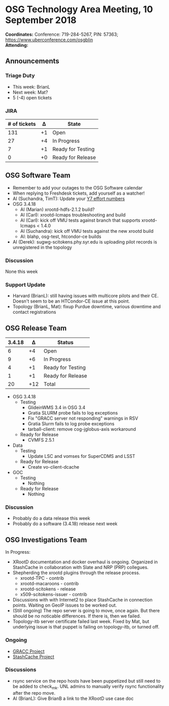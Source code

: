 # OSG Technology Area Meeting, 10 September 2018

**Coordinates:** Conference: 719-284-5267, PIN: 57363; <https://www.uberconference.com/osgblin>  
**Attending:**   


## Announcements


### Triage Duty

-   This week: BrianL
-   Next week: Mat?
-   5 (-4) open tickets


### JIRA

| # of tickets | &Delta; | State             |
|------------ |------- |----------------- |
| 131          | +1      | Open              |
| 27           | +4      | In Progress       |
| 7            | +1      | Ready for Testing |
| 0            | +0      | Ready for Release |


## OSG Software Team

-   Remember to add your outages to the OSG Software calendar
-   When replying to Freshdesk tickets, add yourself as a watcher!
-   AI (Suchandra, TimT): Update your [Y7 effort numbers](https://docs.google.com/spreadsheets/d/1Rm7Mw6dQqxtQF_xsfj8N4ySYGoBGjEE6TuIZFWOp-5k/edit?usp=sharing)
-   OSG 3.4.18  
    -   AI (Marian) xrootd-hdfs-2.1.2 build?
    -   AI (Carl): xrootd-lcmaps troubleshooting and build
    -   AI (Carl): kick off VMU tests against branch that supports xrootd-lcmaps < 1.4.0
    -   AI (Suchandra): kick off VMU tests against the new xrootd build
    -   AI: blahp, osg-test, htcondor-ce builds
-   AI (Derek): sugwg-scitokens.phy.syr.edu is uploading pilot records is unregistered in the topology


### Discussion

None this week  


### Support Update

-   Harvard (BrianL): still having issues with multicore pilots and their CE. Doesn't seem to be an HTCondor-CE issue at this point.
-   Topology (BrianL, Mat): fixup Purdue downtime, various downtime and contact registrations


## OSG Release Team

| 3.4.18 | &Delta; | Status            |
|------ |------- |----------------- |
| 6      | +4      | Open              |
| 9      | +6      | In Progress       |
| 4      | +1      | Ready for Testing |
| 1      | +1      | Ready for Release |
| 20     | +12     | Total             |

-   OSG 3.4.18
    -   Testing
        -   GlideinWMS 3.4 in OSG 3.4
        -   Gratia SLURM probe fails to log exceptions
        -   Fix "GRACC server not responding" warnings in RSV
        -   Gratia Slurm fails to log probe exceptions
        -   tarball-client: remove cog-jglobus-axis workaround
    -   Ready for Release
        -   CVMFS 2.5.1
-   Data
    -   Testing
        -   Update LSC and vomses for SuperCDMS and LSST
    -   Ready for Release
        -   Create vo-client-dcache
-   GOC
    -   Testing
        -   Nothing
    -   Ready for Release
        -   Nothing


### Discussion

-   Probably do a data release this week
-   Probably do a software (3.4.18) release next week

## OSG Investigations Team

In Progress:  

-   XRootD documentation and docker overhaul is ongoing.  Organized in StashCache in collaboration with Slate and NRP (PRP) collegues.
-   Shepherding the xrootd plugins through the release process.  
    -   xrootd-TPC - contrib
    -   xrootd-macaroons - contrib
    -   xrootd-scitokens - release
    -   x509-scitokens-issuer - contrib
-   Discussions with with Internet2 to place StashCache in connection points. Waiting on GeoIP issues to be worked out.
-   (Still ongoing) The repo server is going to move, once again.  But there should be no noticable differences.  If there is, then we failed.
-   Topology-itb server certificate failed last week.  Fixed by Mat, but underlying issue is that puppet is failing on topology-itb, or turned off.


### Ongoing

-   [GRACC Project](https://opensciencegrid.atlassian.net/projects/GRACC)
-   [StashCache Project](http://opensciencegrid.org/docs/data/stashcache/overview/)


### Discussions

-   rsync service on the repo hosts have been puppetized but still need to be added to check<sub>mk</sub>. UNL admins to manually verify rsync functionality after the repo move.
-   AI (BrianL): Give BrianB a link to the XRootD use case doc
